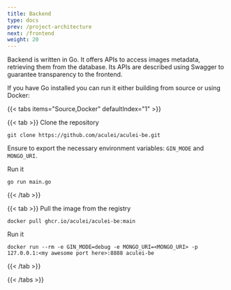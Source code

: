 ```yaml
---
title: Backend
type: docs
prev: /project-architecture
next: /frontend
weight: 20
---
```


Backend is written in Go. It offers APIs to access images metadata, retrieving them from the database. Its APIs are described using Swagger to guarantee transparency to the frontend.

If you have Go installed you can run it either building from source or using Docker:

{{< tabs items="Source,Docker" defaultIndex="1" >}}

  {{< tab >}}
  Clone the repository
  ```console
  git clone https://github.com/aculei/aculei-be.git
  ```
  
  Ensure to export the necessary environment variables: `GIN_MODE` and `MONGO_URI`.

  Run it
  ```console
  go run main.go
  ```
  {{< /tab >}}

  {{< tab >}}
  Pull the image from the registry
  ```console
  docker pull ghcr.io/aculei/aculei-be:main
  ```

  Run it
  ```console
  docker run --rm -e GIN_MODE=debug -e MONGO_URI=<MONGO_URI> -p 127.0.0.1:<my awesome port here>:8888 aculei-be
  ```
  {{< /tab >}}

{{< /tabs >}}